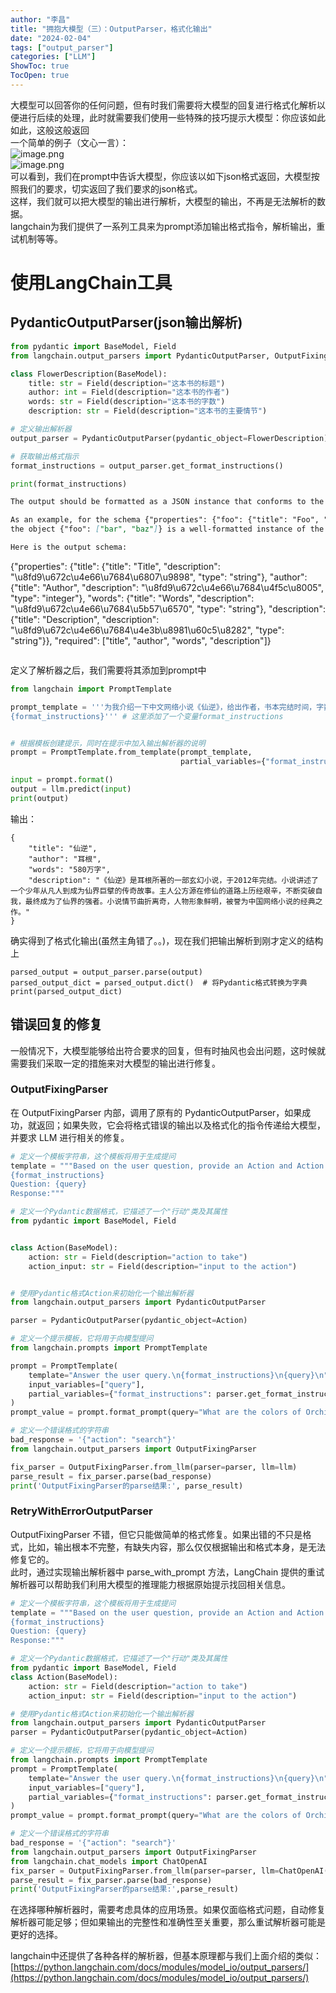 ```yaml
---
author: "李昌"
title: "拥抱大模型（三）：OutputParser，格式化输出"
date: "2024-02-04"
tags: ["output_parser"]
categories: ["LLM"]
ShowToc: true
TocOpen: true
---
```


大模型可以回答你的任何问题，但有时我们需要将大模型的回复进行格式化解析以便进行后续的处理，此时就需要我们使用一些特殊的技巧提示大模型：你应该如此如此，这般这般返回<br />一个简单的例子（文心一言）：<br />![image.png](https://cdn.nlark.com/yuque/0/2024/png/12695724/1704605674063-2048cb58-8cc7-4dd8-b1b4-2f478a690500.png#averageHue=%23e7e8ee&clientId=u7cd45215-8282-4&from=paste&height=422&id=u53f89571&originHeight=527&originWidth=863&originalType=binary&ratio=1.25&rotation=0&showTitle=false&size=185631&status=done&style=none&taskId=u8483b6b3-70c4-4f28-a040-3b9a30f0506&title=&width=690.4)<br />![image.png](https://cdn.nlark.com/yuque/0/2024/png/12695724/1704605684984-756e14f6-8e9e-4a25-b1f9-396939d67466.png#averageHue=%23eaecf3&clientId=u7cd45215-8282-4&from=paste&height=356&id=uc5e59229&originHeight=445&originWidth=865&originalType=binary&ratio=1.25&rotation=0&showTitle=false&size=78194&status=done&style=none&taskId=uf03217cb-6948-44db-9d99-17d8995c22e&title=&width=692)<br />可以看到，我们在prompt中告诉大模型，你应该以如下json格式返回，大模型按照我们的要求，切实返回了我们要求的json格式。<br />这样，我们就可以把大模型的输出进行解析，大模型的输出，不再是无法解析的数据。<br />langchain为我们提供了一系列工具来为prompt添加输出格式指令，解析输出，重试机制等等。
<a name="yL3Lt"></a>
# 使用LangChain工具
<a name="IGrqy"></a>
## PydanticOutputParser(json输出解析)
```python
from pydantic import BaseModel, Field
from langchain.output_parsers import PydanticOutputParser, OutputFixingParser

class FlowerDescription(BaseModel):
    title: str = Field(description="这本书的标题")
    author: int = Field(description="这本书的作者")
    words: str = Field(description="这本书的字数")
    description: str = Field(description="这本书的主要情节")

# 定义输出解析器
output_parser = PydanticOutputParser(pydantic_object=FlowerDescription)

# 获取输出格式指示
format_instructions = output_parser.get_format_instructions()

print(format_instructions)
```
```markdown
The output should be formatted as a JSON instance that conforms to the JSON schema below.

As an example, for the schema {"properties": {"foo": {"title": "Foo", "description": "a list of strings", "type": "array", "items": {"type": "string"}}}, "required": ["foo"]}}
the object {"foo": ["bar", "baz"]} is a well-formatted instance of the schema. The object {"properties": {"foo": ["bar", "baz"]}} is not well-formatted.

Here is the output schema:
```
{"properties": {"title": {"title": "Title", "description": "\u8fd9\u672c\u4e66\u7684\u6807\u9898", "type": "string"}, "author": {"title": "Author", "description": "\u8fd9\u672c\u4e66\u7684\u4f5c\u8005", "type": "integer"}, "words": {"title": "Words", "description": "\u8fd9\u672c\u4e66\u7684\u5b57\u6570", "type": "string"}, "description": {"title": "Description", "description": "\u8fd9\u672c\u4e66\u7684\u4e3b\u8981\u60c5\u8282", "type": "string"}}, "required": ["title", "author", "words", "description"]}
```
```
定义了解析器之后，我们需要将其添加到prompt中
```python
from langchain import PromptTemplate

prompt_template = '''为我介绍一下中文网络小说《仙逆》，给出作者，书本完结时间，字数，主要情节概括。
{format_instructions}''' # 这里添加了一个变量format_instructions


# 根据模板创建提示，同时在提示中加入输出解析器的说明
prompt = PromptTemplate.from_template(prompt_template,
                                      partial_variables={"format_instructions": format_instructions})

input = prompt.format()
output = llm.predict(input)
print(output)
```
输出：
```
{
    "title": "仙逆",
    "author": "耳根",
    "words": "580万字",
    "description": "《仙逆》是耳根所著的一部玄幻小说，于2012年完结。小说讲述了一个少年从凡人到成为仙界巨擘的传奇故事。主人公方源在修仙的道路上历经艰辛，不断突破自我，最终成为了仙界的强者。小说情节曲折离奇，人物形象鲜明，被誉为中国网络小说的经典之作。"
}
```
确实得到了格式化输出(虽然主角错了。。)，现在我们把输出解析到刚才定义的结构上
```
parsed_output = output_parser.parse(output)
parsed_output_dict = parsed_output.dict()  # 将Pydantic格式转换为字典
print(parsed_output_dict)
```
<a name="BmFyR"></a>
## 错误回复的修复
一般情况下，大模型能够给出符合要求的回复，但有时抽风也会出问题，这时候就需要我们采取一定的措施来对大模型的输出进行修复。
<a name="JBUYK"></a>
### OutputFixingParser
在 OutputFixingParser 内部，调用了原有的 PydanticOutputParser，如果成功，就返回；如果失败，它会将格式错误的输出以及格式化的指令传递给大模型，并要求 LLM 进行相关的修复。	
```python
# 定义一个模板字符串，这个模板将用于生成提问
template = """Based on the user question, provide an Action and Action Input for what step should be taken.
{format_instructions}
Question: {query}
Response:"""

# 定义一个Pydantic数据格式，它描述了一个"行动"类及其属性
from pydantic import BaseModel, Field


class Action(BaseModel):
    action: str = Field(description="action to take")
    action_input: str = Field(description="input to the action")


# 使用Pydantic格式Action来初始化一个输出解析器
from langchain.output_parsers import PydanticOutputParser

parser = PydanticOutputParser(pydantic_object=Action)

# 定义一个提示模板，它将用于向模型提问
from langchain.prompts import PromptTemplate

prompt = PromptTemplate(
    template="Answer the user query.\n{format_instructions}\n{query}\n",
    input_variables=["query"],
    partial_variables={"format_instructions": parser.get_format_instructions()},
)
prompt_value = prompt.format_prompt(query="What are the colors of Orchid?")

# 定义一个错误格式的字符串
bad_response = '{"action": "search"}'
from langchain.output_parsers import OutputFixingParser

fix_parser = OutputFixingParser.from_llm(parser=parser, llm=llm)
parse_result = fix_parser.parse(bad_response)
print('OutputFixingParser的parse结果:', parse_result)
```
<a name="sRsYE"></a>
### RetryWithErrorOutputParser
OutputFixingParser 不错，但它只能做简单的格式修复。如果出错的不只是格式，比如，输出根本不完整，有缺失内容，那么仅仅根据输出和格式本身，是无法修复它的。<br />此时，通过实现输出解析器中 parse_with_prompt 方法，LangChain 提供的重试解析器可以帮助我们利用大模型的推理能力根据原始提示找回相关信息。
```python
# 定义一个模板字符串，这个模板将用于生成提问
template = """Based on the user question, provide an Action and Action Input for what step should be taken.
{format_instructions}
Question: {query}
Response:"""

# 定义一个Pydantic数据格式，它描述了一个"行动"类及其属性
from pydantic import BaseModel, Field
class Action(BaseModel):
    action: str = Field(description="action to take")
    action_input: str = Field(description="input to the action")

# 使用Pydantic格式Action来初始化一个输出解析器
from langchain.output_parsers import PydanticOutputParser
parser = PydanticOutputParser(pydantic_object=Action)

# 定义一个提示模板，它将用于向模型提问
from langchain.prompts import PromptTemplate
prompt = PromptTemplate(
    template="Answer the user query.\n{format_instructions}\n{query}\n",
    input_variables=["query"],
    partial_variables={"format_instructions": parser.get_format_instructions()},
)
prompt_value = prompt.format_prompt(query="What are the colors of Orchid?")

# 定义一个错误格式的字符串
bad_response = '{"action": "search"}'
from langchain.output_parsers import OutputFixingParser
from langchain.chat_models import ChatOpenAI
fix_parser = OutputFixingParser.from_llm(parser=parser, llm=ChatOpenAI())
parse_result = fix_parser.parse(bad_response)
print('OutputFixingParser的parse结果:',parse_result)
```

在选择哪种解析器时，需要考虑具体的应用场景。如果仅面临格式问题，自动修复解析器可能足够；但如果输出的完整性和准确性至关重要，那么重试解析器可能是更好的选择。

langchain中还提供了各种各样的解析器，但基本原理都与我们上面介绍的类似：<br />[https://python.langchain.com/docs/modules/model_io/output_parsers/](https://python.langchain.com/docs/modules/model_io/output_parsers/)
